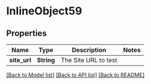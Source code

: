 # InlineObject59

## Properties

Name | Type | Description | Notes
------------ | ------------- | ------------- | -------------
**site_url** | **String** | The Site URL to test | 

[[Back to Model list]](../README.md#documentation-for-models) [[Back to API list]](../README.md#documentation-for-api-endpoints) [[Back to README]](../README.md)


